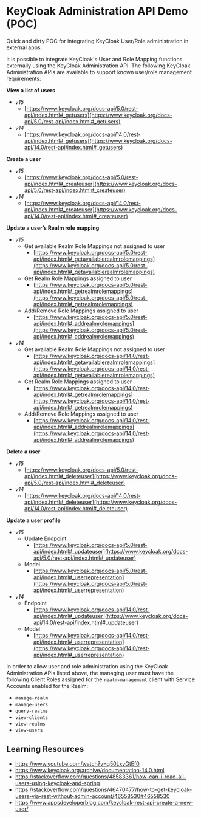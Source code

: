 # KeyCloak Administration API Demo (POC)

Quick and dirty POC for integrating KeyCloak User/Role administration in external apps.

It is possible to integrate KeyCloak's User and Role Mapping functions externally using the KeyCloak Administration API. The following KeyCloak Administration APIs are available to support known user/role management requirements:

**View a list of users**

- *v15*
    - [https://www.keycloak.org/docs-api/5.0/rest-api/index.html#_getusers](https://www.keycloak.org/docs-api/5.0/rest-api/index.html#_getusers)
- *v14*
    - [https://www.keycloak.org/docs-api/14.0/rest-api/index.html#_getusers](https://www.keycloak.org/docs-api/14.0/rest-api/index.html#_getusers)

**Create a user**

- *v15*
    - [https://www.keycloak.org/docs-api/5.0/rest-api/index.html#_createuser](https://www.keycloak.org/docs-api/5.0/rest-api/index.html#_createuser)
- *v14*
    - [https://www.keycloak.org/docs-api/14.0/rest-api/index.html#_createuser](https://www.keycloak.org/docs-api/14.0/rest-api/index.html#_createuser)

**Update a user’s Realm role mapping**

- *v15*
    - Get available Realm Role Mappings not assigned to user
        - [https://www.keycloak.org/docs-api/5.0/rest-api/index.html#_getavailablerealmrolemappings](https://www.keycloak.org/docs-api/5.0/rest-api/index.html#_getavailablerealmrolemappings)
    - Get Realm Role Mappings assigned to user
        - [https://www.keycloak.org/docs-api/5.0/rest-api/index.html#_getrealmrolemappings](https://www.keycloak.org/docs-api/5.0/rest-api/index.html#_getrealmrolemappings)
    - Add/Remove Role Mappings assigned to user
        - [https://www.keycloak.org/docs-api/5.0/rest-api/index.html#_addrealmrolemappings](https://www.keycloak.org/docs-api/5.0/rest-api/index.html#_addrealmrolemappings)
- *v14*
    - Get available Realm Role Mappings not assigned to user
        - [https://www.keycloak.org/docs-api/14.0/rest-api/index.html#_getavailablerealmrolemappings](https://www.keycloak.org/docs-api/14.0/rest-api/index.html#_getavailablerealmrolemappings)
    - Get Realm Role Mappings assigned to user
        - [https://www.keycloak.org/docs-api/14.0/rest-api/index.html#_getrealmrolemappings](https://www.keycloak.org/docs-api/14.0/rest-api/index.html#_getrealmrolemappings)
    - Add/Remove Role Mappings assigned to user
        - [https://www.keycloak.org/docs-api/14.0/rest-api/index.html#_addrealmrolemappings](https://www.keycloak.org/docs-api/14.0/rest-api/index.html#_addrealmrolemappings)

**Delete a user**

- *v15*
    - [https://www.keycloak.org/docs-api/5.0/rest-api/index.html#_deleteuser](https://www.keycloak.org/docs-api/5.0/rest-api/index.html#_deleteuser)
- *v14*
    - [https://www.keycloak.org/docs-api/14.0/rest-api/index.html#_deleteuser](https://www.keycloak.org/docs-api/14.0/rest-api/index.html#_deleteuser)

**Update a user profile**

- *v15*
    - Update Endpoint
        - [https://www.keycloak.org/docs-api/5.0/rest-api/index.html#_updateuser](https://www.keycloak.org/docs-api/5.0/rest-api/index.html#_updateuser)
    - Model
        - [https://www.keycloak.org/docs-api/5.0/rest-api/index.html#_userrepresentation](https://www.keycloak.org/docs-api/5.0/rest-api/index.html#_userrepresentation)
- *v14*
    - Endpoint
        - [https://www.keycloak.org/docs-api/14.0/rest-api/index.html#_updateuser](https://www.keycloak.org/docs-api/14.0/rest-api/index.html#_updateuser)
    - Model
        - [https://www.keycloak.org/docs-api/14.0/rest-api/index.html#_userrepresentation](https://www.keycloak.org/docs-api/14.0/rest-api/index.html#_userrepresentation)

In order to allow user and role administration using the KeyCloak Administration APIs listed above, the managing user must have the following Client Roles assigned for the `realm-management` client with Service Accounts enabled for the Realm:

- `manage-realm`
- `manage-users`
- `query-realms`
- `view-clients`
- `view-realms`
- `view-users`

## Learning Resources
 - https://www.youtube.com/watch?v=q50LxyGtEf0
 - https://www.keycloak.org/archive/documentation-14.0.html
 - https://stackoverflow.com/questions/48583361/how-can-i-read-all-users-using-keycloak-and-spring
 - https://stackoverflow.com/questions/46470477/how-to-get-keycloak-users-via-rest-without-admin-account/46558530#46558530
 - https://www.appsdeveloperblog.com/keycloak-rest-api-create-a-new-user/
 
